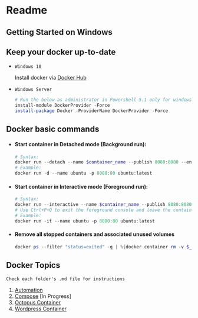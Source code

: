 # Readme

## Getting Started on Windows


## Keep your docker up-to-date
* `Windows 10`

    Install docker via [Docker Hub](https://hub.docker.com/editions/community/docker-ce-desktop-windows/ "Docker Hub")
* `Windows Server`
    ```powershell
    # Run the below as administrator in Powershell 5.1 only for windows server
    install-module DockerProvider -Force 
    install-package Docker -ProviderName DockerProvider -Force
    ```


## Docker basic commands
* #### Start container in Detached mode (Background run):
    ```powershell
    # Syntax:
    docker run --detach --name $container_name --publish 8080:8080 --env $required_environment_variable  "$image_name:$tag"
    # Example:
    docker run -d --name ubuntu -p 8080:80 ubuntu:latest
    ``` 
* #### Start container in Interactive mode (Foreground run):
    ```powershell
    # Syntax:
    docker run --interactive --name $container_name --publish 8080:8080 --env $required_environment_variable  "$image_name:$tag"
    # Use Ctrl+P+Q to exit the foreground console and leave the container running in the background
    # Example:
    docker run -it --name ubuntu -p 8080:80 ubuntu:latest
    ```
* #### Remove all stopped containers and associated unused volumes
    ```powershell
    docker ps --filter "status=exited" -q | %{docker container rm -v $_} && docker volume rm $(docker volume ls -f dangling=true -q)
    ```

## Docker Topics
`Check each folder's .md file for instructions`

1. [Automation](./Automation/README.md)
1. [Compose](./Compose/README.md) [In Progress]
1. [Octopus Container](./Octopus%20Container/README.md)
1. [Wordpress Container](./Wordpress%20Container/README.md)
